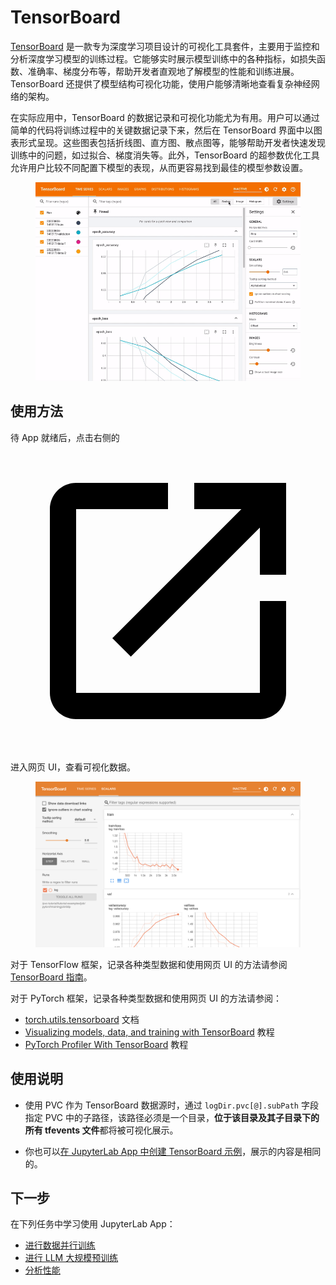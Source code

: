 # TensorBoard

<a target="_blank" rel="noopener noreferrer" href="https://www.tensorflow.org/tensorboard?hl=zh-cn">TensorBoard</a> 是一款专为深度学习项目设计的可视化工具套件，主要用于监控和分析深度学习模型的训练过程。它能够实时展示模型训练中的各种指标，如损失函数、准确率、梯度分布等，帮助开发者直观地了解模型的性能和训练进展。TensorBoard 还提供了模型结构可视化功能，使用户能够清晰地查看复杂神经网络的架构。

在实际应用中，TensorBoard 的数据记录和可视化功能尤为有用。用户可以通过简单的代码将训练过程中的关键数据记录下来，然后在 TensorBoard 界面中以图表形式呈现。这些图表包括折线图、直方图、散点图等，能够帮助开发者快速发现训练中的问题，如过拟合、梯度消失等。此外，TensorBoard 的超参数优化工具允许用户比较不同配置下模型的表现，从而更容易找到最佳的模型参数设置。

<figure class="screenshot">
  <img alt="tensorboard-official" src="../assets/app/tensorboard/tensorboard-official.gif" />
</figure>

## 使用方法

待 App 就绪后，点击右侧的 <span class="twemoji"><svg class="MuiSvgIcon-root MuiSvgIcon-colorPrimary MuiSvgIcon-fontSizeMedium css-jxtyyz" focusable="false" aria-hidden="true" viewBox="0 0 24 24" data-testid="OpenInNewIcon"><path d="M19 19H5V5h7V3H5c-1.11 0-2 .9-2 2v14c0 1.1.89 2 2 2h14c1.1 0 2-.9 2-2v-7h-2zM14 3v2h3.59l-9.83 9.83 1.41 1.41L19 6.41V10h2V3z"></path></svg></span> 进入网页 UI，查看可视化数据。

<figure class="screenshot">
  <img alt="tensorboard" src="../assets/app/tensorboard/tensorboard.png" />
</figure>

对于 TensorFlow 框架，记录各种类型数据和使用网页 UI 的方法请参阅 <a target="_blank" rel="noopener noreferrer" href="https://www.tensorflow.org/tensorboard/get_started?hl=zh-cn">TensorBoard 指南</a>。

对于 PyTorch 框架，记录各种类型数据和使用网页 UI 的方法请参阅：

* <a target="_blank" rel="noopener noreferrer" href="https://pytorch.org/docs/stable/tensorboard.html">torch.utils.tensorboard</a> 文档
* <a target="_blank" rel="noopener noreferrer" href="https://pytorch.org/tutorials/intermediate/tensorboard_tutorial.html">Visualizing models, data, and training with TensorBoard</a> 教程
* <a target="_blank" rel="noopener noreferrer" href="https://pytorch.org/tutorials/intermediate/tensorboard_profiler_tutorial.html">PyTorch Profiler With TensorBoard</a> 教程

## 使用说明

* 使用 PVC 作为 TensorBoard 数据源时，通过 `logDir.pvc[@].subPath` 字段指定 PVC 中的子路径，该路径必须是一个目录，**位于该目录及其子目录下的所有 tfevents 文件**都将被可视化展示。

* 你也可以[在 JupyterLab App 中创建 TensorBoard 示例](./jupyter-lab.md#tensorboard-插件)，展示的内容是相同的。

## 下一步

在下列任务中学习使用 JupyterLab App：

* [进行数据并行训练](../task/train-model/dp-training.md)
* [进行 LLM 大规模预训练](../task/train-model/llm-large-scale-pretraining.md)
* [分析性能](../task/train-model/profile.md)
